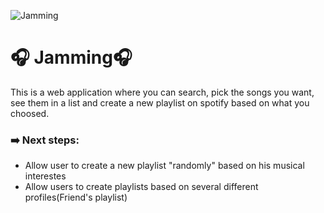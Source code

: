 ![Jamming](https://s3.amazonaws.com/codecademy-content/programs/react/jammming/favicon.ico)


# :headphones: Jamming:headphones:
This is a web application where you can search, pick the songs you want, see them in a list and create a new playlist on spotify based on what you choosed.

### :arrow_right: Next steps:
  * Allow user to create a new playlist "randomly" based on his musical interestes
  * Allow users to create playlists based on several different profiles(Friend's playlist)
